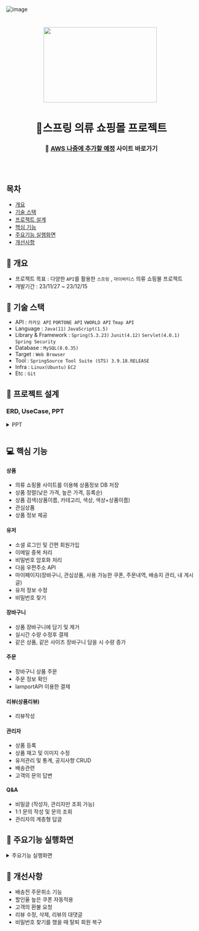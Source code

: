 ![image](https://github.com/appcoding-ux/Project/assets/112378228/8fafe6b1-9dfa-4236-83c8-fc4b2bdbb163)<h1 align='center'> <img src='https://cdn-icons-png.flaticon.com/512/5208/5208370.png' style='width: 300px; height: 200px;'>&nbsp;</h1>
<h1  align='center'>👕스프링 의류 쇼핑몰 프로젝트</h1>
<div align='center'>
  <h3>
    🔗 <a href="">AWS 나중에 추가할 예정</a> 사이트 바로가기
  </h3>
</div>
<br/><br/>


## 목차
- [개요](https://github.com/appcoding-ux/Project#-개요)
- [기술 스택](https://github.com/appcoding-ux/Project#-기술-스택)
- [프로젝트 설계](https://github.com/appcoding-ux/Project#-프로젝트-설계)
- [핵심 기능](https://github.com/appcoding-ux/Project#-핵심-기능)
- [주요기능 실행화면](https://github.com/appcoding-ux/Project#-주요기능-실행화면)
- [개선사항](https://github.com/appcoding-ux/Project#-개선사항)
  


## 🚩 개요
- 프로젝트 목표 : 다양한 `API`를 활용한 `스프링` , `마이바티스` 의류 쇼핑몰 프로젝트
- 개발기간 : 23/11/27 ~ 23/12/15



## 🔧 기술 스택
- API : `카카오 API` `PORTONE API` `VWORLD API` `Tmap API`
- Language : `Java(11)` `JavaScript(1.5)`
- Library & Framework : `Spring(5.3.23)` `Junit(4.12)` `Servlet(4.0.1)` `Spring Security`
- Database : `MySQL(8.0.35)`
- Target : `Web Browser`
- Tool : `SpringSource Tool Suite (STS) 3.9.18.RELEASE`
- Infra : `Linux(Ubuntu)` `EC2`
- Etc : `Git`

  

## 👾 프로젝트 설계
### ERD, UseCase, PPT
 <details><summary>PPT</summary>     
-ERD
  <img width="1249" alt="spring 프로젝트 ERD" src="https://github.com/appcoding-ux/Project/assets/112378228/9ed3124a-16b3-4b7a-bcb5-7cfd726142b0">
-UseCase 다이어그램
  <img width="1243" alt="spting 프로젝트 UseCase" src="https://github.com/appcoding-ux/Project/assets/112378228/b34e005a-4a86-45b5-85e1-08f1fb2f73b2">

### 클래스 다이어그램
 ![image](https://github.com/appcoding-ux/Project/assets/112378228/ccf1be13-294a-4cad-8162-910ceaa3718e)
 ![image](https://github.com/appcoding-ux/Project/assets/112378228/329c6661-449a-4296-b798-8d93199194f2)
 ![image](https://github.com/appcoding-ux/Project/assets/112378228/a7109a49-cd97-4d05-9064-db7a721fca4e)
 ![image](https://github.com/appcoding-ux/Project/assets/112378228/e6bab5fe-bac8-4f52-ad73-379e3c560fea)
 ![image](https://github.com/appcoding-ux/Project/assets/112378228/058f1143-336f-453b-8640-ff9af56802dd)
### 
<div align="center">
|** ![image](https://github.com/appcoding-ux/Project/assets/112378228/a450d808-5700-4a1f-872b-5423be04d977)** | **![image](https://github.com/appcoding-ux/Project/assets/112378228/f005037f-5d7f-420c-8baa-d8b8944dbf5c)** |
| :------: |  :------: |
|  ![image](https://github.com/appcoding-ux/Project/assets/112378228/1f536da0-eb50-4d91-afa1-b0253ef4266c) | ![image](https://github.com/appcoding-ux/Project/assets/112378228/39e689fd-b63f-40a6-a892-d1a82339f261) |
| ![image](https://github.com/appcoding-ux/Project/assets/112378228/3cc33e97-3e4b-4ede-9d2b-7803724c6f82) | ![image](https://github.com/appcoding-ux/Project/assets/112378228/6f5cfc2e-dc00-4f00-9544-dbee5d2c699f) |
| ![image](https://github.com/appcoding-ux/Project/assets/112378228/d7a20b01-49bc-40ab-9d6d-6806cf1b1f07) | ![image](https://github.com/appcoding-ux/Project/assets/112378228/25adcbd2-8d6f-44cb-955a-c33dac89958b) |
| ![image](https://github.com/appcoding-ux/Project/assets/112378228/1a877b8a-cdf3-4b45-b54e-cc485cc3e8c5) | ![image](https://github.com/appcoding-ux/Project/assets/112378228/0e96f778-cdf7-4ac4-a91d-d8c732c65c3d) |
| ![image](https://github.com/appcoding-ux/Project/assets/112378228/5528fd4b-b277-4de5-8ece-7503a794aba3) | ![image](https://github.com/appcoding-ux/Project/assets/112378228/99eb7c29-1fd6-4505-a959-df1fe81a1610) |
| ![image](https://github.com/appcoding-ux/Project/assets/112378228/da10b4ae-b4f1-45f3-8c67-b95752150377) | ![image](https://github.com/appcoding-ux/Project/assets/112378228/8e321d25-eb2f-45d4-8c05-9c39e434405f) |
| ![image](https://github.com/appcoding-ux/Project/assets/112378228/6947c56c-1952-4859-a027-a91ef60b7615) | ![image](https://github.com/appcoding-ux/Project/assets/112378228/34c702be-f9dd-4f49-9544-9e87baa6e0bf) |
| ![image](https://github.com/appcoding-ux/Project/assets/112378228/04a7a204-a8c2-4e88-b112-ef6020465905) | ![image](https://github.com/appcoding-ux/Project/assets/112378228/c2e630a3-6a84-4969-b4d4-1fc75f475829) |
| ![image](https://github.com/appcoding-ux/Project/assets/112378228/20d764da-5388-495c-b170-ffb2b213dac2) | ![image](https://github.com/appcoding-ux/Project/assets/112378228/c26f8025-2672-4161-a13a-4fe44d46c930) |
| ![image](https://github.com/appcoding-ux/Project/assets/112378228/75fcb0b2-6622-419e-9fc2-779a3900c425) | ![image](https://github.com/appcoding-ux/Project/assets/112378228/c8f30f7a-4097-4266-8fbe-f290cee94761) |
| ![image](https://github.com/appcoding-ux/Project/assets/112378228/79b79676-ed0b-482f-8c05-a1fb91c01a2b) | ![image](https://github.com/appcoding-ux/Project/assets/112378228/2ca443f4-6711-4417-b22e-0c01f0d73c8a) |
| ![image](https://github.com/appcoding-ux/Project/assets/112378228/ca29cb41-ac45-4823-8f63-f71a7754bc58) | ![image](https://github.com/appcoding-ux/Project/assets/112378228/802e5da6-663f-457b-b86d-4b0c38e0643a) |
| ![image](https://github.com/appcoding-ux/Project/assets/112378228/6630c594-89d6-4ea6-a0e2-44f38d7c4bf5) | ![image](https://github.com/appcoding-ux/Project/assets/112378228/397ec9b4-5ddf-472f-9f98-c5a3be15b071) |
| ![image](https://github.com/appcoding-ux/Project/assets/112378228/9b2b7df0-b6a0-46f8-83fc-f4077abe15a0) | ![image](https://github.com/appcoding-ux/Project/assets/112378228/25e25bac-e3ac-4841-a2d6-8a2478f1c2c5) |
| ![image](https://github.com/appcoding-ux/Project/assets/112378228/85ccac83-d162-4994-8948-820f3d1f0999) | ![image](https://github.com/appcoding-ux/Project/assets/112378228/8fdc81b1-1a45-4e3f-861c-2584540599fd) |
| ![image](https://github.com/appcoding-ux/Project/assets/112378228/3fa93f7d-3ad7-4b09-8900-1a8b9f63d887) | ![image](https://github.com/appcoding-ux/Project/assets/112378228/1af09710-5435-4469-a139-4fbf0a88b942) |
| ![image](https://github.com/appcoding-ux/Project/assets/112378228/16d343b7-1c82-4e1d-9cb9-1d00064b3405) | ![image](https://github.com/appcoding-ux/Project/assets/112378228/493936cf-011c-4739-8764-b804a2cb0b50) |
| ![image](https://github.com/appcoding-ux/Project/assets/112378228/241ff988-a55e-4f97-b698-daff21eb5314) | ![image](https://github.com/appcoding-ux/Project/assets/112378228/57d75242-c974-4453-afe3-db754a651712) |
| ![image](https://github.com/appcoding-ux/Project/assets/112378228/9b34aa8e-296b-4bab-b8aa-3d6b6d594a3a) | ![image](https://github.com/appcoding-ux/Project/assets/112378228/90f115ee-9222-40a8-b2eb-4a87c1ee5201) |
| ![image](https://github.com/appcoding-ux/Project/assets/112378228/dd025892-0afe-4331-bbc6-c8a0555ae635) | ![image](https://github.com/appcoding-ux/Project/assets/112378228/caa380fd-48cf-4f02-8e7f-c567b9ca4cd0) |
| ![image](https://github.com/appcoding-ux/Project/assets/112378228/d786fb96-7430-46e0-b56f-3ce74212bb40) | ![image](https://github.com/appcoding-ux/Project/assets/112378228/9d060241-0515-4ce8-ab67-5c308fad5027) |
| ![image](https://github.com/appcoding-ux/Project/assets/112378228/3f6a7b5d-3181-4c49-b36d-2692109f8f9f) | ![image](https://github.com/appcoding-ux/Project/assets/112378228/fa7277a4-dca2-4e0c-84d4-fa7397feabed) |
| ![image](https://github.com/appcoding-ux/Project/assets/112378228/58d51192-dcea-4d97-9b46-35be7c932d59) | ![image](https://github.com/appcoding-ux/Project/assets/112378228/4e916208-5955-4e0b-9b6b-eb1a04946ddd) |
| ![image](https://github.com/appcoding-ux/Project/assets/112378228/857523a7-b323-4d2d-8bbe-83ed080f73f9) | ![image](https://github.com/appcoding-ux/Project/assets/112378228/180f3ea6-556a-46f4-b53b-374f8dd7af65) |
| ![image](https://github.com/appcoding-ux/Project/assets/112378228/9f50083d-4169-4be9-a741-3abdfef5fcee) | ![image](https://github.com/appcoding-ux/Project/assets/112378228/561ea6e1-28ee-4215-8ff7-635bd870f21b) |
| ![image](https://github.com/appcoding-ux/Project/assets/112378228/f294bfc3-69c6-4460-b434-acdc600aa44f) | ![image](https://github.com/appcoding-ux/Project/assets/112378228/0ccee9ed-c118-4b66-b675-96b6f70e2699) |
| ![image](https://github.com/appcoding-ux/Project/assets/112378228/4d8816da-2d7e-44ee-a447-c37542437b2e) | ![image](https://github.com/appcoding-ux/Project/assets/112378228/d9795e16-5b21-4e41-b098-3311bbdc071d) |

</div>            
</details>  



## 💻 핵심 기능


#### 상품
- 의류 쇼핑몰 사이트를 이용해 상품정보 DB 저장
- 상품 정렬(낮은 가격, 높은 가격, 등록순)
- 상품 검색(상품이름, 카테고리, 색상, 색상+상품이름)
- 관심상품
- 상품 정보 제공

#### 유저
- 소셜 로그인 및 간편 회원가입
- 이메일 중복 처리
- 비밀번호 암호화 처리
- 다음 우편주소 API
- 마이페이지(장바구니, 관심상품, 사용 가능한 쿠폰, 주문내역, 배송지 관리, 내 게시글) 
- 유저 정보 수정
- 비밀번호 찾기

#### 장바구니
- 상품 장바구니에 담기 및 제거
- 실시간 수량 수정후 결제
- 같은 상품, 같은 사이즈 장바구니 담을 시 수량 증가

#### 주문
- 장바구니 상품 주문
- 주문 정보 확인
- IamportAPI 이용한 결제

#### 리뷰(상품리뷰)
- 리뷰작성

#### 관리자
- 상품 등록
- 상품 재고 및 이미지 수정
- 유저관리 및 통계, 공지사항 CRUD
- 배송관련
- 고객의 문의 답변

#### Q&A
- 비밀글 (작성자, 관리자만 조회 가능)
- 1:1 문의 작성 및 문의 조회
- 관리자의 계층형 답글

 
## 🎇 주요기능 실행화면

<details>
<summary>주요기능 실행화면</summary>

* **메인 화면**
  * `카테고리` 메뉴를 사용해 카테고리 별로 상품을 확인할 수 있습니다.
  
* **회원가입 및 로그인**
  * 회원가입시 프론트+서버 검증으로 `잘못 입력된 부분과 그 값`을 다시 보여줍니다. 
    
  
  * `다음 우편주소API`를 이용해 배송을 위한 정확한 주소를 가져올 수 있습니다.
   

* **상품 상세 조회 및 좋아요**
  * 상품 목록에서 상품의 사진을 클릭하면 `상품 상세 정보` 를 확인할 수 있습니다.
  * `상품 상세` 페이지에서 좋아요(추천)을 할 수 있습니다.
  
* **리뷰(한줄평) 작성**
  * `상품 상세` 페이지에서 리뷰를 등록할 수 있습니다.
  * `구매고객` 상품을 구매한 고객만 리뷰를 등록할 수 있습니다.
  
* **장바구니**
  * `상품 상세보기`에서 `장바구니 상품 추가`가 가능합니다.
  * `장바구니` 메뉴에서 추가한 상품의 확인 및 수량변경이 가능합니다. 장바구니의 `결제하기` 를 누르면 결제페이지로 이동합니다.
  
  
* **주문하기**
  * `결제하기` 를 누르면 IamportAPI와 연동된 kg이니시스 결제페이지로 이동합니다.
  * 결제가 완료되면 `결제 내역` 메뉴에서 결제 정보를 확인할 수 있습니다.
    
* **관리자 페이지**

  * `제품관리` 메뉴에서 상품을 등록하거나 재고 및 이미지등을, 수정, 삭제 할 수 있습니다.
  

  * `고객관리` 메뉴에서 비정상적인 고객을 비활성화 처리할 수 있습니다.
  

  * `공지사항` 메뉴에서 공지사항 등록, 수정, 삭제 할 수 있습니다.

 
  * `통계` 메뉴에서 나이대에 맞게 통계를 확인할 수 있습니다.
 
  * `문의답변` 메뉴에서 현재 답변하지 않은 문의들을 답변할 수 있습니다.

* **Q&A**
  * 고객센터에서 유저가 1:1문의를 작성하면 관리자가 답변을 해줄 수 있습니다.
  
</details>


## 🌄 개선사항
- 배송전 주문취소 기능
- 할인율 높은 쿠폰 자동적용
- 고객의 환불 요청
- 리뷰 수정, 삭제, 리뷰의 대댓글
- 비밀번호 찾기를 했을 때 탈퇴 회원 복구
